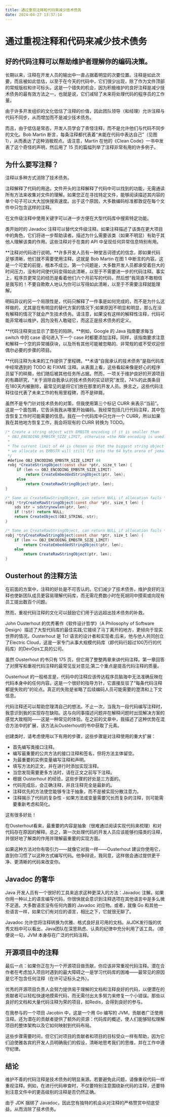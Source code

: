 ```yaml
---
title: 通过重视注释和代码来减少技术债务
date: 2024-04-27 13:37:14
---
```


# 通过重视注释和代码来减少技术债务

## 好的代码注释可以帮助维护者理解你的编码决策。

长期以来，注释在开发人员的输出中一直占据着明显的次要位置。注释是如此次要，而且被如此低估，以至于在今天的代码中，它们很少出现，除了作为文件顶部的常规版权和许可标头。这是一个错失的机会，因为积极维护的良好注释是减少技术债务的最有效方法之一，也就是说，它们减轻了未来将处理代码的程序员的工作量。

由于许多开发组织的文化低估了注释的价值，因此团队领导（和经理）允许注释与代码不同步，从而增加而不是减少技术债务。

而且，由于低估是常态，开发人员学会了责怪注释，而不是允许他们与代码不同步的文化。Bob Martin 断言，每条注释都代表着“未能在代码中表达自己”（见图 1），从而表达了这种消极观点。请注意，Martin 在他的《Clean Code》一书中发表了这个奇怪的声明，然后用了 15 页的篇幅列举了注释非常有用的许多例子。

## 为什么要写注释？

注释以多种方式消除了技术债务。

注释解释了代码的用途。文件开头的注释解释了代码中可以找到的功能，无需通读所有方法来收集对文件的理解。如果您正在寻找特定文件，能够阅读描述其内容的单个句子可以大大加快搜索速度。出于这个原因，大多数编码标准都敦促在每个文件中只包含这样的注释。

在文件级注释中使用关键字可以进一步方便在大型代码库中搜索特定功能。

类开始时的 Javadoc 注释可以替代文件级注释。如果注释描述了该类在更大项目中的角色，它们将进一步帮助读者。描述为什么需要该类（如果不明显）有助于其他人理解该类的作用。这些注释对于在类的 API 中呈现任何异常信息特别有用。

**注释对代码进行说明。**许多开发人员有一种堂吉诃德式的信念，即如果代码足够清晰，他们就不需要使用注释。这就是 Bob Martin 在图 1 中断言的内容。这是一个可爱的前提，根本不成立。第一个问题是，大多数开发人员都承受着巨大的时间压力，没有时间使代码变得如此清晰，以至于不需要进一步的代码注释。事实上，程序员更常见的经历是看着他们六个月前写的代码，然后想“我简直不敢相信是我写的！不要自欺欺人地认为你可以写得如此清晰，以至于不需要注释就能理解。

明码异议的另一个局限性是，代码只解释了一件事是如何完成的，而不是为什么这样做的，尤其是在有明显的替代方案的情况下;如果原因不明显和明显，那么在没有解释的情况下就会产生技术债务。请注意，如果没有这样的解释性注释，代码可能非常难以维护，因为没有人敢碰它，而这正是技术债务的定义。

**代码注释突出显示了潜在的陷阱。**例如，Google 的 Java 指南要求每当 switch 中的 case 语句进入下一个 case 时都要添加注释。同样，该指南要求注意和解释一个空的异常捕获块，以及所有其他可能被忽略的、非常规的或不受欢迎但偶尔必要的步骤的项目。

**代码注释为未来的工作提供了里程碑。**术语“自我承认的技术债务”是指代码库中经常遇到的 TODO 和 FIXME 注释。从表面上看，这些看起来像是好心的程序员留下的碎屑，他们随后被其他任务所占据。然而，一项关于维护良好的开源项目的有趣研究，“关于消除自我承认的技术债务的实证研究”发现，74%的此类条目在180天内被删除，最常见的是将它们放在那里的开发人员。换言之，这些代码注释往往代表了未来工作的有用里程碑，而不是碎屑。

虽然不是专门针对技术债务的对策，但我使用第三个标记 CURR 来表示“当前”。这是一个面包屑，它告诉我我从哪里开始编码。我经常包括几行代码注释，其中包含恢复工作时可能需要的信息。我在一个代码库中只允许一个 CURR，所以如果我在其他地方恢复工作，我会将现有的 CURR 转换为 TODO。

```java
/* Create a string object with EMBSTR encoding if it is smaller than
 * OBJ_ENCODING_EMBSTR_SIZE_LIMIT, otherwise =the RAW encoding is used.
 *
 * The current limit of 44 is chosen so that the biggest string object
 * we allocate as EMBSTR will still fit into the 64 byte arena of jemalloc. 
 */
 #define OBJ_ENCODING_EMBSTR_SIZE_LIMIT 44
 robj *CreateStringObject(const char *ptr, size_t len) {
     if (len <= OBJ_ENCODING_EMBSTR_SIZE_LIMIT)
         return CreateEmbeddedStringObject(ptr, len);
     else
         return CreateRawStringObject(ptr, len);
}

/* Same as CreateRawStringObject, can return NULL if allocation fails */
robj *tryCreateRawStringObject(const char *ptr, size_t len) {
    sds str = sdstrynewlen(ptr, len);
    if (!str) return NULL;
    return CreateObject(OBJ_STRING, str); 
}

/* Same as CreateRawStringObject, can return NULL if allocation fails */
robj *tryCreateRawStringObject(const char *ptr, size_t len) {
    if (len <= OBJ_ENCODING_EMBSTR_SIZE_LIMIT)
        return CreateEmbeddedStringObject(ptr, len);
    else
        return CreateRawStringObject(ptr, len);
}
```

## Ousterhout 的注释方法

在前面的方案中，注释的好处是不可否认的。它们减少了技术债务，维护良好的注释也使新团队成员更容易理解代码库，而无需花费数小时在死胡同中摸索或向现有员工提出数百个问题。

然而，重视代码注释的文化可以鼓励它们用于远远超出技术债务的补救。

John Ousterhout 的优秀著作《软件设计哲学》（A Philosophy of Software Design）描述了大型代码库的最佳实践;它接续了马丁离开的地方，更倾向于现实世界的情况。Ousterhout 是 Tcl 语言的设计者和实现者;后来，他与他人共同创立了Electric Cloud，这是一家专门从事大规模代码库（即代码行超过100万行的代码库）的DevOps工具的公司。

虽然 Ousterhout 的书只有 175 页，但它用了整整两章来讲代码注释。第一章回答了对撰写和重视代码注释的最常见反对意见;第二个重点是提高代码注释的质量。

Ousterhout 的一般格言是，代码中的注释应该传达程序员脑海中无法准确反映在代码本身中的任何内容。这是一个很好的指导方针，它直接反驳了“每条代码注释都是失败的”的论点。真正的失败是省略了后续编码人员可能需要的澄清和上下文信息。

代码注释还可以帮助您理清自己的想法。不止一次，当我为一段代码编写注释时，我意识到我的实现存在缺陷。这与向同事描述问题并在解释问题时出现解决方案的感觉大致相同——这是一种常见的体验。在之前的文章中，我描述了这种优势在混合方法中的扩展，该方法从Ousterhout的书中获取了元素。

创建类时，请考虑使用以下有用的步骤，这些步骤是对注释使用的重大扩展：

- 首先编写类接口注释。
- 编写最重要的公共方法的接口注释和签名，但将方法主体留空。
- 为最重要的实例变量编写注释和声明。
- 填写方法的正文，并在进行时添加实现注释。
- 当您发现需要更多方法时，请在正文之前写下注释。
- 根据 Ousterhout 的经验，这些步骤的好处是三方面的。
- 代码完成后，会正确注释，并且注释完全是最新的。
- 注释优先的方法使您能够专注于抽象，而不是被实现分散注意力。
- 注释揭示了代码的复杂性 - 如果方法或变量需要冗长而复杂的注释，则可能需要重新考虑和简化。

这有很多好处！

在Ousterhout看来，最重要的内容是抽象（很难通过阅读实现代码来梳理）和对代码存在原因的解释。总之，第一次处理代码的开发人员应该能够扫描类的注释，并很好地了解类的作用并理解最重要的实现方面。

如果这种方法对你有吸引力——就像它对我一样——Ousterhout 建议你使用它，直到你习惯了以这种方式编写代码。他争辩说，我同意，这样做会通过提供更干净、更清晰的代码来改变你。

## Javadoc 的奢华

Java 开发人员有一个很好的工具来追求这种更深入的方法：Javadoc 注解。如果你用一种以上的语言编写代码，你很快就会意识到注释选项在其他语言中是多么微不足道。大多数语言没有任何内置的 Javadoc 对应物。或者，就像 Go 和其他一些语言一样，如果它们有对应的语言，相比之下，它就很无聊了。

Javadoc 允许您将注释转换为优雅、格式良好且可用的文档。从JDK发行版的优秀文档中可以看出，Java团队在深思熟虑、认真的纪律中充分利用了该工具。（顺便说一句，JVM 本身存在广泛的代码注释。

## 开源项目中的注释

最后一点：如果你正在为一个开源项目做贡献，你应该非常重视代码注释。潜在合作者在考虑加入项目时遇到的最大障碍之一是学习代码库的困难——最常见的原因是它不包含任何注释（在许可证标头之外）。

优秀的开源项目负责人会努力提供易于理解的文档和注释良好的代码，以便潜在的贡献者可以轻松快速地摸索代码，而无需付出太多努力来修复一个小错误。那些以良好的文档和大量代码注释为荣的项目，如Redis，会得到良好的参与。

在我参与的一个项目 Jacobin 中，这是一个用 Go 编写的 JVM，贡献者广泛使用注释。还为潜在的贡献者提供了额外的资源：代码库的概述，使人们能够轻松理解项目的整体架构以及它如何映射到代码布局。

这些步骤需要时间，但它们对项目的贡献者和项目的目标受众一样有帮助，因为它们迫使雅各宾的开发人员明确我们的假设，清晰地思考我们的思维，并在工作中遵守纪律。

## 结论

维护不善的代码注释是技术债务的明显来源。若要避免此问题，请像重视代码一样重视注释。例如，在进行代码审查时，不仅要特别注意围绕新代码的注释，还要特别注意文件中的更高级别的注释是否仍然正确。

由于 JDK 捆绑了 Javadoc，因此您有独特的机会从对注释的严格赞赏中彻底受益，从而消除了技术债务。